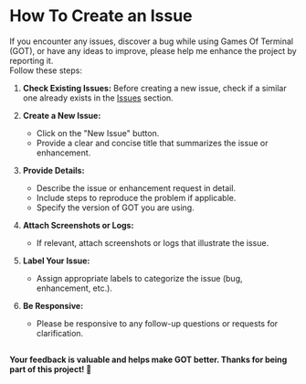 # How To Create an Issue

If you encounter any issues, discover a bug while using Games Of Terminal (GOT), or have any ideas to improve, 
please help me enhance the project by reporting it.  
Follow these steps:

1. **Check Existing Issues:** Before creating a new issue, check if a similar one already exists 
   in the [Issues](https://github.com/zluuba/games-of-terminal/issues) section.

2. **Create a New Issue:**
   - Click on the "New Issue" button.
   - Provide a clear and concise title that summarizes the issue or enhancement.

3. **Provide Details:**
   - Describe the issue or enhancement request in detail.
   - Include steps to reproduce the problem if applicable.
   - Specify the version of GOT you are using.

4. **Attach Screenshots or Logs:**
   - If relevant, attach screenshots or logs that illustrate the issue.

5. **Label Your Issue:**
   - Assign appropriate labels to categorize the issue (bug, enhancement, etc.).

6. **Be Responsive:**
   - Please be responsive to any follow-up questions or requests for clarification.


##

**Your feedback is valuable and helps make GOT better. Thanks for being part of this project! 🚀**

